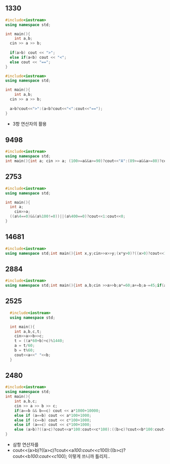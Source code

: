 ## 1330

```c++
#include<iostream>
using namespace std;

int main(){
	int a,b;
  cin >> a >> b;
  
  if(a>b) cout << ">";
  else if(a<b) cout << "<";
  else cout << "==";
}

#include<iostream>
using namespace std;

int main(){
	int a,b;
  cin >> a >> b;
  
  a>b?cout<<">":(a<b?cout<<"<":cout<<"==");
}
```

- 3항 연산자의 활용

## 9498

````c++
#include<iostream>
using namespace std;
int main(){int a; cin >> a; (100>=a&&a>=90)?cout<<"A":(89>=a&&a>=80)?cout<<"B":(79>=a&&a>=70)?cout<<"C":(69>=a&&a>=60)?cout<<"D":cout<<"F";}
````

## 2753

```c++
#include<iostream>
using namespace std;

int main(){
  int a;
	cin>>a;
  ((a%4==0)&&(a%100!=0))||(a%400==0)?cout<<1:cout<<0;
}
```

## 14681

```c++
#include<iostream>
using namespace std;int main(){int x,y;cin>>x>>y;(x*y>0)?((x>0)?cout<<1:cout<<3):((x>0)?cout<<4:cout<<2);}
```

## 2884

```c++
#include<iostream>
using namespace std;int main(){int a,b;cin >>a>>b;a*=60;a+=b;a-=45;if(a<0) a+=1440;b=a%60;a/=60;cout<<a<<" "<<b;}

```

## 2525

```c++
  #include<iostream>
  using namespace std;

  int main(){
    int a,b,c,t;
    cin>>a>>b>>c;
    t = ((a*60+b)+c)%1440;
    a = t/60;
    b = t%60;
    cout<<a<<" "<<b;
  }
```

## 2480

```c++
#include<iostream>
using namespace std;
int main(){
    int a,b,c;
    cin >> a >> b >> c;
    if(a==b && b==c) cout << a*1000+10000;
    else if (a==b) cout << a*100+1000;
    else if (c==b) cout << c*100+1000;
    else if (a==c) cout << c*100+1000;
    else (a>b)?((a>c)?cout<<a*100:cout<<c*100):((b>c)?cout<<b*100:cout<<c*100);
}
```

- 삼항 연산자를
- cout<<(a>b)?((a>c)?cout<<a*100:cout<<c*100):((b>c)?cout<<b*100:cout<<c*100); 이렇게 쓰니까 틀리지..